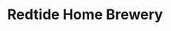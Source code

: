 ---
title: Redtide Home Brewery
description: A home brewery located in Dover, Delaware
#Hops by Christoffer Skogsmo from the Noun Project
icon: 'images/hops.png'
---